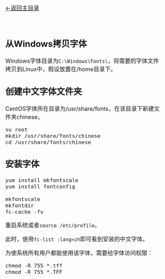[<font size=4>←返回主目录<font>](../README.md)
</br></br></br>

## 从Windows拷贝字体

Windows字体目录为`C:\Windows\Fonts\`，将需要的字体文件拷贝到Linux中，假设放置在/home目录下。

## 创建中文字体文件夹

CentOS字体所在目录为/usr/share/fonts，在该目录下新建文件夹chinese，

```
su root
mkdir /usr/share/fonts/chinese
cd /usr/share/fonts/chinese
```

## 安装字体

```
yum install mkfontscale
yum install fontconfig

mkfontscale
mkfontdir
fc-cache -fv
```

重启系统或者`source /etc/profile`。

此时，使用`fc-list :lang=zh`即可看到安装的中文字体。

为使系统所有用户都能使用该字体，需要给字体访问权限：

```
chmod -R 755 *.tff
chmod -R 755 *.TFF
```





